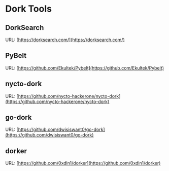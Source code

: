 # Dork Tools

## DorkSearch

URL: [https://dorksearch.com/](https://dorksearch.com/)

## PyBelt
URL: [https://github.com/Ekultek/Pybelt](https://github.com/Ekultek/Pybelt)

## nycto-dork
URL: [https://github.com/nycto-hackerone/nycto-dork](https://github.com/nycto-hackerone/nycto-dork)

## go-dork
URL: [https://github.com/dwisiswant0/go-dork](https://github.com/dwisiswant0/go-dork)

## dorker
URL: [https://github.com/0xdln1/dorker](https://github.com/0xdln1/dorker)
